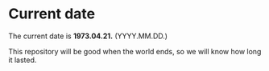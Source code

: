 # Current date

The current date is **1973.04.21.** (YYYY.MM.DD.)

This repository will be good when the world ends, so we will know how long it lasted.